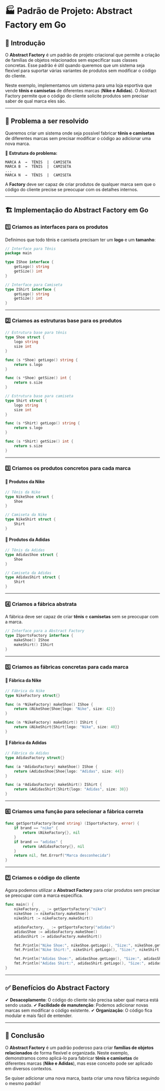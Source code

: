 # 🏭 Padrão de Projeto: Abstract Factory em Go

## 📌 Introdução

O **Abstract Factory** é um padrão de projeto criacional que permite a criação de famílias de objetos relacionados sem especificar suas classes concretas. Esse padrão é útil quando queremos que um sistema seja flexível para suportar várias variantes de produtos sem modificar o código do cliente.

Neste exemplo, implementamos um sistema para uma loja esportiva que vende **tênis e camisetas** de diferentes marcas (**Nike e Adidas**). O Abstract Factory permite que o código do cliente solicite produtos sem precisar saber de qual marca eles são.

---

## 🎯 Problema a ser resolvido

Queremos criar um sistema onde seja possível fabricar **tênis e camisetas** de diferentes marcas sem precisar modificar o código ao adicionar uma nova marca.

📌 **Estrutura do problema:**

```
MARCA A  →  TÊNIS  |  CAMISETA
MARCA B  →  TÊNIS  |  CAMISETA
...
MARCA N  →  TÊNIS  |  CAMISETA
```

A **Factory** deve ser capaz de criar produtos de qualquer marca sem que o código do cliente precise se preocupar com os detalhes internos.

---

## 🏗️ Implementação do Abstract Factory em Go

### 1️⃣ Criamos as **interfaces** para os produtos

Definimos que todo tênis e camiseta precisam ter um **logo** e um **tamanho**:

```go
// Interface para Tênis
package main

type IShoe interface {
    getLogo() string
    getSize() int
}

// Interface para Camiseta
type IShirt interface {
    getLogo() string
    getSize() int
}
```

---

### 2️⃣ Criamos as **estruturas base** para os produtos

```go
// Estrutura base para tênis
type Shoe struct {
    logo string
    size int
}

func (s *Shoe) getLogo() string {
    return s.logo
}

func (s *Shoe) getSize() int {
    return s.size
}

// Estrutura base para camiseta
type Shirt struct {
    logo string
    size int
}

func (s *Shirt) getLogo() string {
    return s.logo
}

func (s *Shirt) getSize() int {
    return s.size
}
```

---

### 3️⃣ Criamos os **produtos concretos** para cada marca

#### 🔹 **Produtos da Nike**

```go
// Tênis da Nike
type NikeShoe struct {
    Shoe
}

// Camiseta da Nike
type NikeShirt struct {
    Shirt
}
```

#### 🔹 **Produtos da Adidas**

```go
// Tênis da Adidas
type AdidasShoe struct {
    Shoe
}

// Camiseta da Adidas
type AdidasShirt struct {
    Shirt
}
```

---

### 4️⃣ Criamos a **fábrica abstrata**

A fábrica deve ser capaz de criar **tênis** e **camisetas** sem se preocupar com a marca.

```go
// Interface para a Abstract Factory
type ISportsFactory interface {
    makeShoe() IShoe
    makeShirt() IShirt
}
```

---

### 5️⃣ Criamos as **fábricas concretas** para cada marca

#### 🔹 **Fábrica da Nike**

```go
// Fábrica da Nike
type NikeFactory struct{}

func (n *NikeFactory) makeShoe() IShoe {
    return &NikeShoe{Shoe{logo: "Nike", size: 42}}
}

func (n *NikeFactory) makeShirt() IShirt {
    return &NikeShirt{Shirt{logo: "Nike", size: 40}}
}
```

#### 🔹 **Fábrica da Adidas**

```go
// Fábrica da Adidas
type AdidasFactory struct{}

func (a *AdidasFactory) makeShoe() IShoe {
    return &AdidasShoe{Shoe{logo: "Adidas", size: 44}}
}

func (a *AdidasFactory) makeShirt() IShirt {
    return &AdidasShirt{Shirt{logo: "Adidas", size: 38}}
}
```

---

### 6️⃣ Criamos uma função para selecionar a fábrica correta

```go
func getSportsFactory(brand string) (ISportsFactory, error) {
    if brand == "nike" {
        return &NikeFactory{}, nil
    }
    if brand == "adidas" {
        return &AdidasFactory{}, nil
    }
    return nil, fmt.Errorf("Marca desconhecida")
}
```

---

### 7️⃣ Criamos o código do cliente

Agora podemos utilizar a **Abstract Factory** para criar produtos sem precisar se preocupar com a marca específica.

```go
func main() {
    nikeFactory, _ := getSportsFactory("nike")
    nikeShoe := nikeFactory.makeShoe()
    nikeShirt := nikeFactory.makeShirt()

    adidasFactory, _ := getSportsFactory("adidas")
    adidasShoe := adidasFactory.makeShoe()
    adidasShirt := adidasFactory.makeShirt()

    fmt.Println("Nike Shoe:", nikeShoe.getLogo(), "Size:", nikeShoe.getSize())
    fmt.Println("Nike Shirt:", nikeShirt.getLogo(), "Size:", nikeShirt.getSize())

    fmt.Println("Adidas Shoe:", adidasShoe.getLogo(), "Size:", adidasShoe.getSize())
    fmt.Println("Adidas Shirt:", adidasShirt.getLogo(), "Size:", adidasShirt.getSize())
}
```

---

## ✅ Benefícios do Abstract Factory

✔ **Desacoplamento**: O código do cliente não precisa saber qual marca está sendo usada.
✔ **Facilidade de manutenção**: Podemos adicionar novas marcas sem modificar o código existente.
✔ **Organização**: O código fica modular e mais fácil de entender.

---

## 🚀 Conclusão

O **Abstract Factory** é um padrão poderoso para criar **famílias de objetos relacionados** de forma flexível e organizada. Neste exemplo, demonstramos como aplicá-lo para fabricar **tênis e camisetas** de diferentes marcas (**Nike e Adidas**), mas esse conceito pode ser aplicado em diversos contextos.

Se quiser adicionar uma nova marca, basta criar uma nova fábrica seguindo o mesmo padrão!